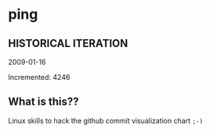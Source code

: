 # ping

## HISTORICAL ITERATION
2009-01-16

Incremented: 4246

## What is this?? 
Linux skills to hack the github commit visualization chart `;-)`
